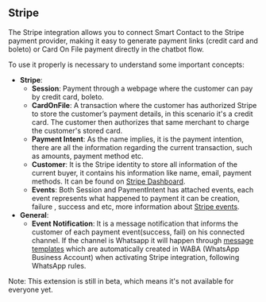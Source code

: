 ## Stripe

The Stripe integration allows you to connect Smart Contact to the Stripe payment provider, making it easy to generate payment links (credit card and boleto) or Card On File payment directly in the chatbot flow. 

To use it properly is necessary to understand some important concepts:

- **Stripe**:
  * **Session**: Payment through a webpage where the customer can pay by credit card, boleto.
  * **CardOnFile**: A transaction where the customer has authorized Stripe to store the customer’s payment details, in this scenario it's a credit card. The customer then authorizes that same merchant to charge the customer's stored card.
  * **Payment Intent**: As the name implies, it is the payment intention, there are all the information regarding the current transaction, such as amounts, payment method etc.
  * **Customer**:  It is the Stripe identity to store all information of the current buyer, it contains his information like name, email, payment methods. It can be found on [Stripe Dashboard](https://dashboard.stripe.com/customers).
  * **Events**: Both Session and PaymentIntent has attached events, each event represents what happened to payment it can be creation, failure , success and etc, more information about [Stripe events](https://stripe.com/docs/api/events).
- **General**: 
  * **Event Notification**: It is a message notification that informs the customer of each payment event(success, fail) on his connected channel. If the channel is Whatsapp it will happen through [message templates](https://developers.facebook.com/docs/whatsapp/api/messages/message-templates) which are automatically created in WABA (WhatsApp Business Account) when activating Stripe integration, following WhatsApp rules.

<aside class="notice">Note: This extension is still in beta, which means it's not available for everyone yet.
</aside>